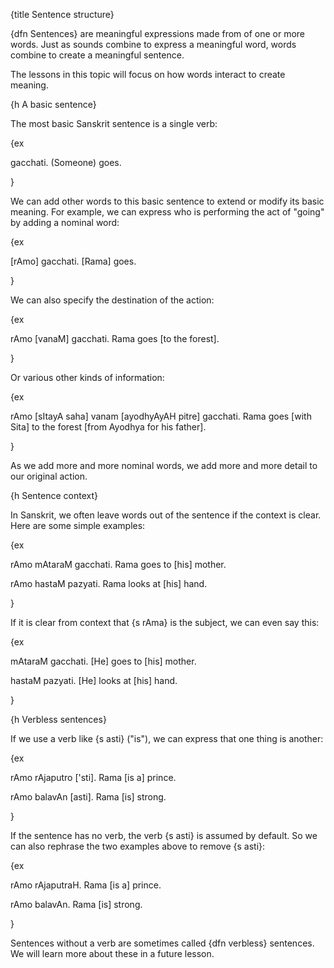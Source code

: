 {title Sentence structure}

{dfn Sentences} are meaningful expressions made from of one or more words. Just
as sounds combine to express a meaningful word, words combine to create a
meaningful sentence.

The lessons in this topic will focus on how words interact to create meaning.


{h A basic sentence} 

The most basic Sanskrit sentence is a single verb:

{ex

gacchati.
(Someone) goes.

}

We can add other words to this basic sentence to extend or modify its basic
meaning. For example, we can express who is performing the act of "going" by
adding a nominal word:

{ex

[rAmo] gacchati.
[Rama] goes.

}

We can also specify the destination of the action:

{ex

rAmo [vanaM] gacchati.
Rama goes [to the forest].

}

Or various other kinds of information:

{ex

rAmo [sItayA saha] vanam [ayodhyAyAH pitre] gacchati.
Rama goes [with Sita] to the forest [from Ayodhya for his father]. 

}

As we add more and more nominal words, we add more and more detail to our
original action.


{h Sentence context}

In Sanskrit, we often leave words out of the sentence if the context is clear.
Here are some simple examples:

{ex

rAmo mAtaraM gacchati.
Rama goes to [his] mother.

rAmo hastaM pazyati.
Rama looks at [his] hand.

}

If it is clear from context that {s rAma} is the subject, we can even say this:

{ex

mAtaraM gacchati.
[He] goes to [his] mother.

hastaM pazyati.
[He] looks at [his] hand.

}


{h Verbless sentences}

If we use a verb like {s asti} ("is"), we can express that one thing is
another:

{ex

rAmo rAjaputro ['sti].
Rama [is a] prince.

rAmo balavAn [asti].
Rama [is] strong.

}

If the sentence has no verb, the verb {s asti} is assumed by default. So we can
also rephrase the two examples above to remove {s asti}:

{ex

rAmo rAjaputraH.
Rama [is a] prince.

rAmo balavAn.
Rama [is] strong.

}

Sentences without a verb are sometimes called {dfn verbless} sentences. We will
learn more about these in a future lesson.
